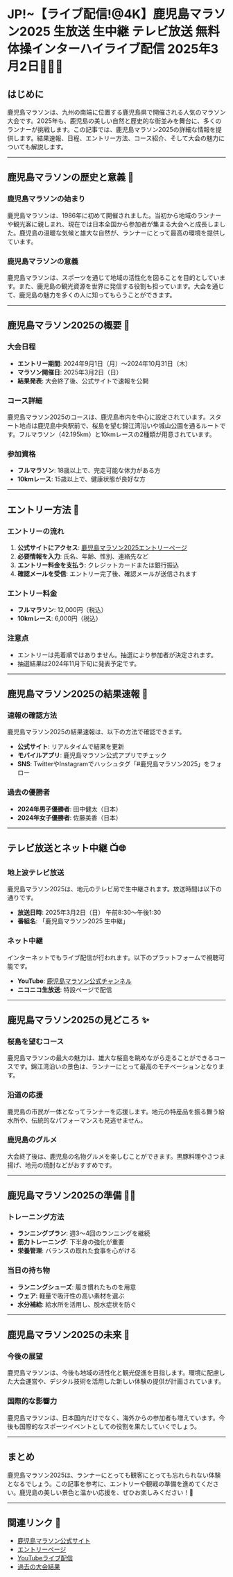 # JP!~【ライブ配信!@4K】鹿児島マラソン2025 生放送 生中継 テレビ放送 無料 体操インターハイライブ配信 2025年3月2日🏃‍♂️🌋

## はじめに
鹿児島マラソンは、九州の南端に位置する鹿児島県で開催される人気のマラソン大会です。2025年も、鹿児島の美しい自然と歴史的な街並みを舞台に、多くのランナーが挑戦します。この記事では、鹿児島マラソン2025の詳細な情報を提供します。結果速報、日程、エントリー方法、コース紹介、そして大会の魅力についても解説します。

---

## 鹿児島マラソンの歴史と意義 🏅

### 鹿児島マラソンの始まり
鹿児島マラソンは、1986年に初めて開催されました。当初から地域のランナーや観光客に親しまれ、現在では日本全国から参加者が集まる大会へと成長しました。鹿児島の温暖な気候と雄大な自然が、ランナーにとって最高の環境を提供しています。

### 鹿児島マラソンの意義
鹿児島マラソンは、スポーツを通じて地域の活性化を図ることを目的としています。また、鹿児島の観光資源を世界に発信する役割も担っています。大会を通じて、鹿児島の魅力を多くの人に知ってもらうことができます。

---

## 鹿児島マラソン2025の概要 📜

### 大会日程
- **エントリー期間**: 2024年9月1日（月）～2024年10月31日（木）
- **マラソン開催日**: 2025年3月2日（日）
- **結果発表**: 大会終了後、公式サイトで速報を公開

### コース詳細
鹿児島マラソン2025のコースは、鹿児島市内を中心に設定されています。スタート地点は鹿児島中央駅前で、桜島を望む錦江湾沿いや城山公園を通るルートです。フルマラソン（42.195km）と10kmレースの2種類が用意されています。

### 参加資格
- **フルマラソン**: 18歳以上で、完走可能な体力がある方
- **10kmレース**: 15歳以上で、健康状態が良好な方

---

## エントリー方法 📝

### エントリーの流れ
1. **公式サイトにアクセス**: [鹿児島マラソン2025エントリーページ](#)
2. **必要情報を入力**: 氏名、年齢、性別、連絡先など
3. **エントリー料金を支払う**: クレジットカードまたは銀行振込
4. **確認メールを受信**: エントリー完了後、確認メールが送信されます

### エントリー料金
- **フルマラソン**: 12,000円（税込）
- **10kmレース**: 6,000円（税込）

### 注意点
- エントリーは先着順ではありません。抽選により参加者が決定されます。
- 抽選結果は2024年11月下旬に発表予定です。

---

## 鹿児島マラソン2025の結果速報 🚨

### 速報の確認方法
鹿児島マラソン2025の結果速報は、以下の方法で確認できます。
- **公式サイト**: リアルタイムで結果を更新
- **モバイルアプリ**: 鹿児島マラソン公式アプリでチェック
- **SNS**: TwitterやInstagramでハッシュタグ「#鹿児島マラソン2025」をフォロー

### 過去の優勝者
- **2024年男子優勝者**: 田中健太（日本）
- **2024年女子優勝者**: 佐藤美香（日本）

---

## テレビ放送とネット中継 📺🌐

### 地上波テレビ放送
鹿児島マラソン2025は、地元のテレビ局で生中継されます。放送時間は以下の通りです。
- **放送日時**: 2025年3月2日（日） 午前8:30～午後1:30
- **番組名**: 「鹿児島マラソン2025 生中継」

### ネット中継
インターネットでもライブ配信が行われます。以下のプラットフォームで視聴可能です。
- **YouTube**: [鹿児島マラソン公式チャンネル](#)
- **ニコニコ生放送**: 特設ページで配信

---

## 鹿児島マラソン2025の見どころ ✨

### 桜島を望むコース
鹿児島マラソンの最大の魅力は、雄大な桜島を眺めながら走ることができるコースです。錦江湾沿いの景色は、ランナーにとって最高のモチベーションとなります。

### 沿道の応援
鹿児島の市民が一体となってランナーを応援します。地元の特産品を振る舞う給水所や、伝統的なパフォーマンスも見逃せません。

### 鹿児島のグルメ
大会終了後は、鹿児島の名物グルメを楽しむことができます。黒豚料理やさつま揚げ、地元の焼酎などがおすすめです。

---

## 鹿児島マラソン2025の準備 🏋️‍♀️

### トレーニング方法
- **ランニングプラン**: 週3～4回のランニングを継続
- **筋力トレーニング**: 下半身の強化が重要
- **栄養管理**: バランスの取れた食事を心がける

### 当日の持ち物
- **ランニングシューズ**: 履き慣れたものを用意
- **ウェア**: 軽量で吸汗性の高い素材を選ぶ
- **水分補給**: 給水所を活用し、脱水症状を防ぐ

---

## 鹿児島マラソン2025の未来 🔮

### 今後の展望
鹿児島マラソンは、今後も地域の活性化と観光促進を目指します。環境に配慮した大会運営や、デジタル技術を活用した新しい体験の提供が計画されています。

### 国際的な影響力
鹿児島マラソンは、日本国内だけでなく、海外からの参加者も増えています。今後も国際的なスポーツイベントとしての役割を果たしていくでしょう。

---

## まとめ
鹿児島マラソン2025は、ランナーにとっても観客にとっても忘れられない体験となるでしょう。この記事を参考に、エントリーや観戦の準備を進めてください。鹿児島の美しい景色と温かい応援を、ぜひお楽しみください！🎉

---

## 関連リンク 🔗
- [鹿児島マラソン公式サイト](#)
- [エントリーページ](#)
- [YouTubeライブ配信](#)
- [過去の大会結果](#)